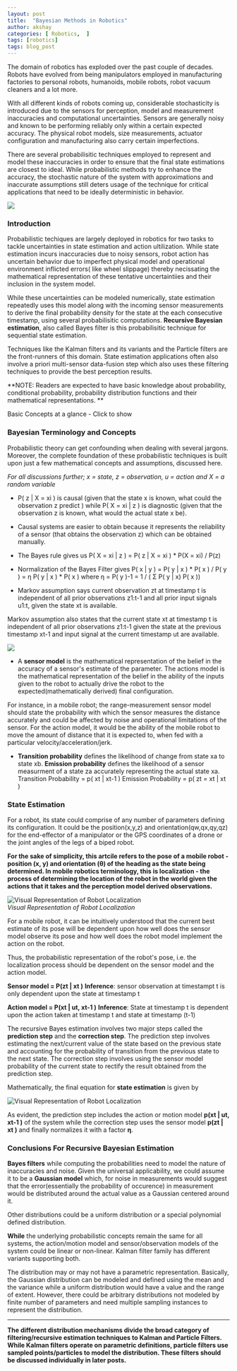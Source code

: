 ```yaml
---
layout: post
title:  "Bayesian Methods in Robotics"
author: akshay
categories: [ Robotics,  ]
tags: [robotics]
tags: blog_post
---
```

The domain of robotics has exploded over the past couple of decades. Robots have evolved from being manipulators employed in manufacturing factories to personal robots, humanoids, mobile robots, robot vacuum cleaners and a lot more. 

With all different kinds of robots coming up, considerable stochasticity is introduced due to the sensors for perception, model and measurement inaccuracies and computational uncertainties. Sensors are generally noisy and known to be performing reliably only within a certain expected accuracy. The physical robot models, size measurements, actuator configuration and manufacturing also carry certain imperfections. 

There are several probabilisitic techniques employed to represent and model these inaccuracies in order to ensure that the final state estimations are closest to ideal. While probabilistic methods try to enhance the accuracy, the stochastic nature of the system with approximations and inaccurate assumptions still deters usage of the technique for critical applications that need to be ideally deterministic in behavior. 

![]({{site.baseurl}}/assets/images/bayesian/overview.jpg ) 

### Introduction

Probabilistic techiques are largely deployed in robotics for two tasks to tackle uncertainties in state estimation and action ultilization. While state estimation incurs inaccuracies due to noisy sensors, robot action has uncertain behavior due to imperfect physical model and operational environment inflicted errors( like wheel slippage) thereby necissating the mathematical representation of these tentative uncertaintiies and their inclusion in the system model. 

While these uncertainties can be modeled numerically, state estimation repeatedly uses this model along with the incoming sensor measurements to derive the final probability density for the state at the each consecutive timestamp, using several probabilisitic computations. **Recursive Bayesian estimation**, also called Bayes filter is this probabilisitic technique for sequential state estimation. 

Techniques like the Kalman filters and its variants and the Particle filters are the front-runners of this domain. State estimation applications often also involve a priori multi-sensor data-fusion step which also uses these filtering techniques to provide the best perception results. 

**NOTE: Readers are expected to have basic knowledge about probability, conditional probability, probability distribution functions and their mathematical representations. **

Basic Concepts at a glance - Click to show

### Bayesian Terminology and Concepts

Probabilistic theory can get confounding when dealing with several jargons. Moreover, the complete foundation of these probabilistic techniques is built upon just a few mathematical concepts and assumptions, discussed here. 

_For all discussions further; x = state, z = observation, u = action and X = a random variable_

* P( z | X = xi ) is causal (given that the state x is known, what could the observation z predict ) while P( X = xi | z ) is diagnostic (given that the observation z is known, what would the actual state x be). 

* Causal systems are easier to obtain because it represents the reliability of a sensor (that obtains the observation z) which can be obtained manually. 

* The Bayes rule gives us 
P( X = xi | z ) = P( z | X = xi ) * P(X = xi) / P(z)

* Normalization of the Bayes Filter gives
P( x | y ) = P( y | x ) * P( x ) / P( y ) = η P( y | x ) * P( x ) 
where η = P( y )-1 = 1 / ( Σ P( y | x) P( x ))

* Markov assumption says current observation zt at timestamp t is independent of all prior observations z1:t-1 and all prior input signals u1:t, given the state xt is available.

Markov assumption also states that the current state xt at timestamp t is independent of all prior observations z1:t-1 given the state at the previous timestamp xt-1 and input signal at the current timestamp ut are available. 

![]({{site.baseurl}}/assets/images/bayesian/markov_model.png )

* A **sensor model** is the mathematical representation of the belief in the accuracy of a sensor's estimate of the parameter. The actions model is the mathematical representation of the belief in the ability of the inputs given to the robot to actually drive the robot to the expected(mathematically derived) final configuration. 

For instance, in a mobile robot; the range-measurement sensor model should state the probability with which the sensor measures the distance accurately and could be affected by noise and operational limitations of the sensor. For the action model, it would be the ability of the mobile robot to move the amount of distance that it is expected to, when fed with a particular velocity/acceleration/jerk.

* **Transition probability** defines the likelihood of change from state xa to state xb. **Emission probability** defines the likelihood of a sensor measurment of a state za accurately representing the actual state xa. 
Transition Probability = p( xt | xt-1 ) 
Emission Probability = p( zt = xt | xt )

### State Estimation

For a robot, its state could comprise of any number of parameters defining its configuration. It could be the position(x,y,z) and orientation(qw,qx,qy,qz) for the end-effector of a manipulator or the GPS coordinates of a drone or the joint angles of the legs of a biped robot. 

**For the sake of simplicity, this artcile refers to the pose of a mobile robot - position (x, y) and orientation (θ) of the heading as the state being determined. In mobile robotics terminology, this is localization - the process of determining the location of the robot in the world given the actions that it takes and the perception model derived observations.**

![Visual Representation of Robot Localization]({{site.baseurl}}/assets/images/bayesian/localization.png ) <br> *Visual Representation of Robot Localization*

For a mobile robot, it can be intuitively understood that the current best estimate of its pose will be dependent upon how well does the sensor model observe its pose and how well does the robot model implement the action on the robot. 

Thus, the probabilistic representation of the robot's pose, i.e. the localization process should be dependent on the sensor model and the action model.

**Sensor model = P(zt | xt )** 
**Inference**: sensor observation at timestampt t is only dependent upon the state at timestamp t 

**Action model = P(xt | ut, xt-1 )** 
**Inference**: State at timestamp t is dependent upon the action taken at timestamp t and state at timestamp (t-1)

The recursive Bayes estimation involves two major steps called the **prediction step** and the **correction step**. The prediction step involves estimating the next/current value of the state based on the previous state and accounting for the probability of transition from the previous state to the next state. The correction step involves using the sensor model probability of the current state to rectify the result obtained from the prediction step. 

Mathematically, the final equation for **state estimation** is given by

![Visual Representation of Robot Localization]({{site.baseurl}}/assets/images/bayesian/final.png ) 

As evident, the prediction step includes the action or motion model **p(xt | ut, xt-1 )** of the system while the correction step uses the sensor model **p(zt | xt )** and finally normalizes it with a factor **η**.


### Conclusions For Recursive Bayesian Estimation

**Bayes filters** while computing the probabilities need to model the nature of inaccuracies and noise. Given the universal applicability, we could assume it to be a **Gaussian model** which, for noise in measurements would suggest that the error(essentially the probability of occurence) in measurement would be distributed around the actual value as a Gaussian centered around it. 

Other distributions could be a uniform distribution or a special polynomial defined distribution.


**While** the underlying probabilistic concepts remain the same for all systems, the action/motion model and sensor/observation models of the system could be linear or non-linear. Kalman filter family has different variants supporting both.


The distribution may or may not have a parametric representation. Basically, the Gaussian distribution can be modeled and defined using the mean and the variance while a uniform distribution would have a value and the range of extent. However, there could be arbitrary distributions not modeled by finite number of parameters and need multiple sampling instances to represent the distribution.

<hr>

**The different distribution mechanisms divide the broad category of filtering/recursive estimation techniques to Kalman and Particle Filters. While Kalman filters operate on parametric definitions, particle filters use sampled points/particles to model the distribution. These filters should be discussed individually in later posts.**
